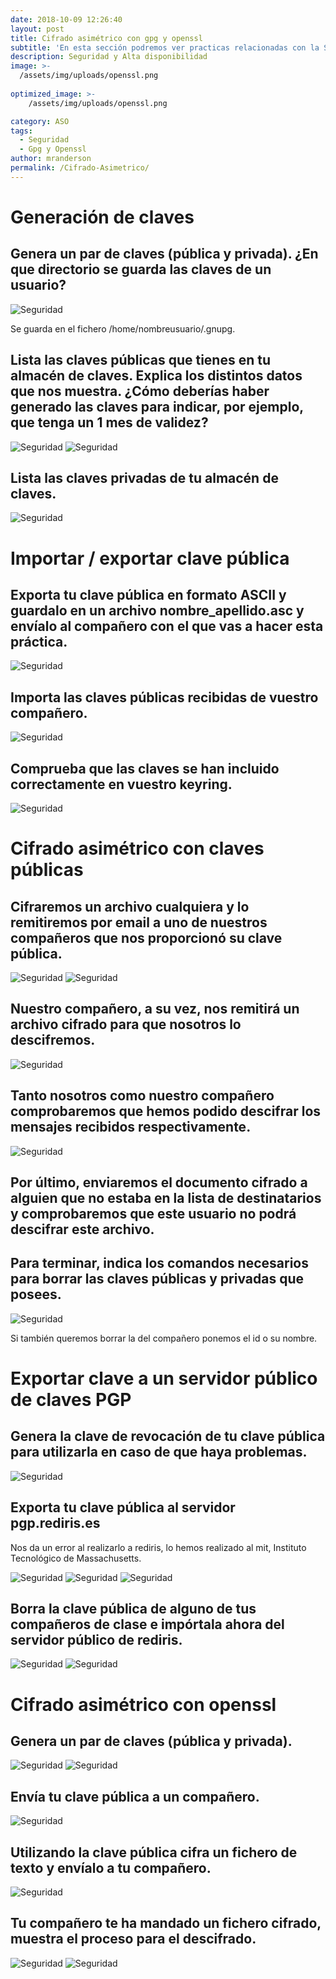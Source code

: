 ```yaml
---
date: 2018-10-09 12:26:40
layout: post
title: Cifrado asimétrico con gpg y openssl
subtitle: 'En esta sección podremos ver practicas relacionadas con la Seguridad y Alta Disponibilidad en sistemas Linux'
description: Seguridad y Alta disponibilidad
image: >-
  /assets/img/uploads/openssl.png
  
optimized_image: >-
    /assets/img/uploads/openssl.png

category: ASO
tags:
  - Seguridad
  - Gpg y Openssl
author: mranderson
permalink: /Cifrado-Asimetrico/
---
```


# Generación de claves 

## Genera un par de claves (pública y privada). ¿En que directorio se guarda las claves de un usuario?

![Seguridad](/assets/img/uploads/154.png)

Se guarda en el fichero /home/nombreusuario/.gnupg.

## Lista las claves públicas que tienes en tu almacén de claves. Explica los distintos datos que nos muestra. ¿Cómo deberías haber generado las claves para indicar, por ejemplo, que tenga un 1 mes de validez?

![Seguridad](/assets/img/uploads/153.png)
![Seguridad](/assets/img/uploads/143.png)

## Lista las claves privadas de tu almacén de claves.

![Seguridad](/assets/img/uploads/155.png)

#  Importar / exportar clave pública 

## Exporta tu clave pública en formato ASCII y guardalo en un archivo nombre_apellido.asc y envíalo al compañero con el que vas a hacer esta práctica.

![Seguridad](/assets/img/uploads/156.png)

##  Importa las claves públicas recibidas de vuestro compañero.

![Seguridad](/assets/img/uploads/157.png)
    
## Comprueba que las claves se han incluido correctamente en vuestro keyring.

![Seguridad](/assets/img/uploads/158.png)

#  Cifrado asimétrico con claves públicas 


## Cifraremos un archivo cualquiera y lo remitiremos por email a uno de nuestros compañeros que nos proporcionó su clave pública.

![Seguridad](/assets/img/uploads/159.png)
![Seguridad](/assets/img/uploads/160.png)

## Nuestro compañero, a su vez, nos remitirá un archivo cifrado para que nosotros lo descifremos.

![Seguridad](/assets/img/uploads/161.png)

## Tanto nosotros como nuestro compañero comprobaremos que hemos podido descifrar los mensajes recibidos respectivamente.

![Seguridad](/assets/img/uploads/161.png)
 
## Por último, enviaremos el documento cifrado a alguien que no estaba en la lista de destinatarios y comprobaremos que este usuario no podrá descifrar este archivo.

## Para terminar, indica los comandos necesarios para borrar las claves públicas y privadas que posees.

![Seguridad](/assets/img/uploads/162.png)

Si también queremos borrar la del compañero ponemos el id o su nombre.

# Exportar clave a un servidor público de claves PGP 

## Genera la clave de revocación de tu clave pública para utilizarla en caso de que haya problemas.

![Seguridad](/assets/img/uploads/163.png)
    
## Exporta tu clave pública al servidor pgp.rediris.es

Nos da un error al realizarlo a rediris, lo hemos realizado al mit, Instituto Tecnológico de Massachusetts.

![Seguridad](/assets/img/uploads/164.png)
![Seguridad](/assets/img/uploads/165.png)
![Seguridad](/assets/img/uploads/166.png)

## Borra la clave pública de alguno de tus compañeros de clase e impórtala ahora del servidor público de rediris.

![Seguridad](/assets/img/uploads/167.png)
![Seguridad](/assets/img/uploads/168.png)

# Cifrado asimétrico con openssl 

## Genera un par de claves (pública y privada).

![Seguridad](/assets/img/uploads/169.png)
![Seguridad](/assets/img/uploads/170.png)

## Envía tu clave pública a un compañero.

![Seguridad](/assets/img/uploads/174.png)

## Utilizando la clave pública cifra un fichero de texto y envíalo a tu compañero.

![Seguridad](/assets/img/uploads/171.png)

## Tu compañero te ha mandado un fichero cifrado, muestra el proceso para el descifrado.

![Seguridad](/assets/img/uploads/172.png)
![Seguridad](/assets/img/uploads/173.png)
